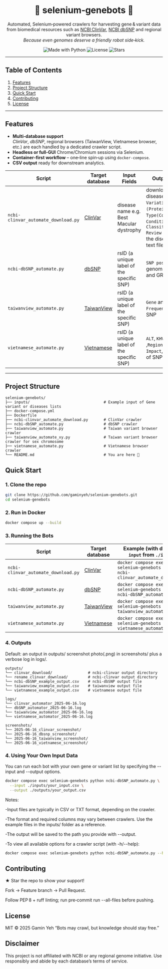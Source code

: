 <!-- README for selenium‑genebots -->
<h1 align="center">
  🧬 selenium‑genebots 🤖  
</h1>

<p align="center">
Automated, Selenium‑powered crawlers for harvesting gene & variant data from biomedical resources such as <a href="https://www.ncbi.nlm.nih.gov/clinvar/">NCBI ClinVar</a>, <a href="https://www.ncbi.nlm.nih.gov/snp/">NCBI dbSNP</a> and regional variant browsers.<br>
<em>Because even genomes deserve a friendly robot side‑kick.</em>
</p>

<p align="center">
  <!-- Badges are optional – remove or replace if you add CI later -->
  <img alt="Made with Python" src="https://img.shields.io/badge/python-3.9%2B-blue?logo=python">
  <img alt="License"        src="https://img.shields.io/github/license/gaminyeh/selenium-genebots">
  <img alt="Stars"          src="https://img.shields.io/github/stars/gaminyeh/selenium-genebots?style=social">
</p>

---

## Table of Contents
1. [Features](#features)
2. [Project Structure](#project-structure)
3. [Quick Start](#quick-start)
7. [Contributing](#contributing)
8. [License](#license)

---

## Features
- **Multi‑database support**  
  *ClinVar*, *dbSNP*, regional browsers (TaiwanView, Vietnamese browser, etc.) are each handled by a dedicated crawler script.
- **Headless or full‑GUI** Chrome/Chromium sessions via Selenium.
- **Container‑first workflow** – one‑line spin‑up using `docker-compose`.
- **CSV output** ready for downstream analytics.

| Script                              | Target database                                              | Input Fields              | Output Fields              |
| ----------------------------------- | ------------------------------------------------------------ | ------------------------- | -------------------------- |
| `ncbi-clinvar_automate_download.py` | [ClinVar](https://www.ncbi.nlm.nih.gov/clinvar/)             |  disease name e.g. Best Macular dystrophy | download disease-related `Variation`, `Gene (Protein Change)`, `Type(Consequence)`, `Condition`, `Classification, Review status` of the disease into a text file    
| `ncbi-dbSNP_automate.py`            | [dbSNP](https://www.ncbi.nlm.nih.gov/snp/)                   |  rsID (a unique label of the specific SNP)           | `SNP position` in genome GRCh38 and GRCh37
| `taiwanview_automate.py`            | [TaiwanView](https://taiwanview.twbiobank.org.tw/variant.php)|  rsID (a unique label of the specific SNP)           | `Gene` and `Allele Frequency, AF` of SNP        
| `vietnamese_automate.py`            | [Vietnamese](https://genomes.vn/)                            |  rsID (a unique label of the specific SNP)           | `ALT`, `KHV`, `KHV-G` ,`Region` ,`Gene`, `Impact`, `AA Change` of SNP
---

## Project Structure
```text
selenium-genebots/
├── inputs/                                 # Example input of Gene variant or diseases lists
├── docker-compose.yml                      
├── Dockerfile                              
├── ncbi-clinvar_automate_download.py       # ClinVar crawler
├── ncbi-dbSNP_automate.py                  # dbSNP crawler
├── taiwanview_automate.py                  # Taiwan variant browser crawler
├── taiwanview_automate_xy.py               # Taiwan variant browser crawler for sex chromosome
├── vietnamese_automate.py                  # Vietnamese browser crawler
└── README.md                               # You are here 🙂
```

## Quick Start

### 1. Clone the repo
```bash
git clone https://github.com/gaminyeh/selenium-genebots.git
cd selenium-genebots
```
### 2. Run in Docker
```bash
docker compose up --build
```
### 3. Running the Bots
| Script                              | Target database                                              | Example (with default `--input` from `./inputs`)    | 
| ----------------------------------- | ------------------------------------------------------------ | --------------------------------------------------------- | 
| `ncbi-clinvar_automate_download.py` | [ClinVar](https://www.ncbi.nlm.nih.gov/clinvar/)             | `docker compose exec selenium-genebots python ncbi-clinvar_automate_download.py` | 
| `ncbi-dbSNP_automate.py`            | [dbSNP](https://www.ncbi.nlm.nih.gov/snp/)                   | `docker compose exec selenium-genebots python ncbi-dbSNP_automate.py`            |
| `taiwanview_automate.py`            | [TaiwanView](https://taiwanview.twbiobank.org.tw/variant.php)| `docker compose exec selenium-genebots python taiwanview_automate.py`            |
| `vietnamese_automate.py`            | [Vietnamese](https://genomes.vn/)                            | `docker compose exec selenium-genebots python vietnamese_automate.py`            |

### 4. Outputs
Default: an output in outputs/ screenshot photo(.png) in screenshots/ plus a verbose log in logs/.
```text
outputs/
└── clinvar_download/                # ncbi-clinvar output directory
└── rename_clinvar_download/         # ncbi-clinvar output directory
└── ncbi-dbSNP_example_output.csv    # ncbi-dbSNP output file
└── taiwanview_example_output.csv    # taiwanview output file 
└── vietnamese_example_output.csv    # vietnamese output file 

logs/
└── clinvar_automator_2025-06-16.log
└── dbSNP_automator_2025-06-16.log
└── taiwanview_automator_2025-06-16.log
└── vietnamese_automator_2025-06-16.log

screenshots/
└── 2025-06-16_clinvar_screenshot/
└── 2025-06-16_dbsnp_screenshot/
└── 2025-06-16_taiwanview_screenshot/
└── 2025-06-16_vietnamese_screenshot/
```
### 4. Using Your Own Input Data
You can run each bot with your own gene or variant list by specifying the --input and --output options.
```bash
docker compose exec selenium-genebots python ncbi-dbSNP_automate.py \
  --input ./inputs/your_input.csv \
  --output ./outputs/your_output.csv
```
Notes:

-Input files are typically in CSV or TXT format, depending on the crawler.

-The format and required columns may vary between crawlers. Use the example files in the inputs/ folder as a reference.

-The output will be saved to the path you provide with --output.

-To view all available options for a crawler script (with -h/--help):
```bash
docker compose exec selenium-genebots python ncbi-dbSNP_automate.py --help
```

## Contributing
★ Star the repo to show your support!

Fork → Feature branch → Pull Request.

Follow PEP 8 + ruff linting; run pre‑commit run --all-files before pushing.

## License
MIT © 2025 Gamin Yeh
“Bots may crawl, but knowledge should stay free.”


##  Disclaimer
This project is not affiliated with NCBI or any regional genome initiative.
Use responsibly and abide by each database’s terms of service.